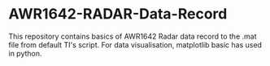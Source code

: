 # AWR1642-RADAR-Data-Record
This repository contains basics of AWR1642 Radar data record to the .mat file from default TI's script. For data visualisation, matplotlib basic has used in python.

